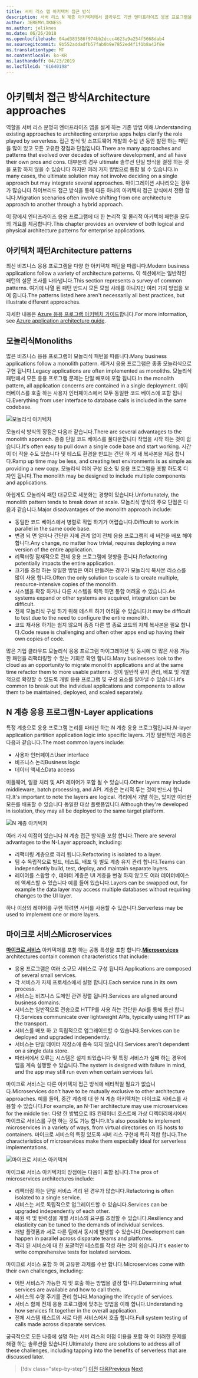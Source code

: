 ```yaml
---
title: 서버 리스 앱 아키텍처 접근 방식
description: 서버 리스 N 계층 아키텍처에서 클라우드 기반 엔터프라이즈 응용 프로그램을 빌드하기 위한 아키텍처 소개에 가깝습니다.
author: JEREMYLIKNESS
ms.author: jeliknes
ms.date: 06/26/2018
ms.openlocfilehash: 04ad383586f974bb2dccc4623a9a254f5668dab4
ms.sourcegitcommit: 9b552addadfb57fab0b9e7852ed4f1f1b8a42f8e
ms.translationtype: MT
ms.contentlocale: ko-KR
ms.lasthandoff: 04/23/2019
ms.locfileid: "61640198"
---
```

# <a name="architecture-approaches"></a><span data-ttu-id="712df-103">아키텍처 접근 방식</span><span class="sxs-lookup"><span data-stu-id="712df-103">Architecture approaches</span></span>

<span data-ttu-id="712df-104">역할을 서버 리스 분명히 엔터프라이즈 앱을 설계 하는 기존 방법 이해.</span><span class="sxs-lookup"><span data-stu-id="712df-104">Understanding existing approaches to architecting enterprise apps helps clarify the role played by serverless.</span></span> <span data-ttu-id="712df-105">접근 방식 및 소프트웨어 개발의 수십 년 동안 발전 하는 패턴을 많이 있고 모든 고유한 장점과 단점입니다.</span><span class="sxs-lookup"><span data-stu-id="712df-105">There are many approaches and patterns that evolved over decades of software development, and all have their own pros and cons.</span></span> <span data-ttu-id="712df-106">대부분의 경우 ultimate 솔루션 단일 방식을 결정 하는 것을 포함 하지 않을 수 있습니다 하지만 여러 가지 방법으로 통합 될 수 있습니다.</span><span class="sxs-lookup"><span data-stu-id="712df-106">In many cases, the ultimate solution may not involve deciding on a single approach but may integrate several approaches.</span></span> <span data-ttu-id="712df-107">마이그레이션 시나리오는 경우가 많습니다 하이브리드 접근 방식을 통해 다른 하나의 아키텍처 접근 방식에서 전환 합니다.</span><span class="sxs-lookup"><span data-stu-id="712df-107">Migration scenarios often involve shifting from one architecture approach to another through a hybrid approach.</span></span>

<span data-ttu-id="712df-108">이 장에서 엔터프라이즈 응용 프로그램에 대 한 논리적 및 물리적 아키텍처 패턴을 모두의 개요를 제공합니다.</span><span class="sxs-lookup"><span data-stu-id="712df-108">This chapter provides an overview of both logical and physical architecture patterns for enterprise applications.</span></span>

## <a name="architecture-patterns"></a><span data-ttu-id="712df-109">아키텍처 패턴</span><span class="sxs-lookup"><span data-stu-id="712df-109">Architecture patterns</span></span>

<span data-ttu-id="712df-110">최신 비즈니스 응용 프로그램을 다양 한 아키텍처 패턴을 따릅니다.</span><span class="sxs-lookup"><span data-stu-id="712df-110">Modern business applications follow a variety of architecture patterns.</span></span> <span data-ttu-id="712df-111">이 섹션에서는 일반적인 패턴의 설문 조사를 나타냅니다.</span><span class="sxs-lookup"><span data-stu-id="712df-111">This section represents a survey of common patterns.</span></span> <span data-ttu-id="712df-112">여기에 나열 된 패턴 반드시 모든 모범 사례를 아니지만 여러 가지 방법을 보여 줍니다.</span><span class="sxs-lookup"><span data-stu-id="712df-112">The patterns listed here aren't necessarily all best practices, but illustrate different approaches.</span></span>

<span data-ttu-id="712df-113">자세한 내용은 [Azure 응용 프로그램 아키텍처 가이드](https://docs.microsoft.com/azure/architecture/guide/)합니다.</span><span class="sxs-lookup"><span data-stu-id="712df-113">For more information, see [Azure application architecture guide](https://docs.microsoft.com/azure/architecture/guide/).</span></span>

## <a name="monoliths"></a><span data-ttu-id="712df-114">모놀리식</span><span class="sxs-lookup"><span data-stu-id="712df-114">Monoliths</span></span>

<span data-ttu-id="712df-115">많은 비즈니스 응용 프로그램이 모놀리식 패턴을 따릅니다.</span><span class="sxs-lookup"><span data-stu-id="712df-115">Many business applications follow a monolith pattern.</span></span> <span data-ttu-id="712df-116">레거시 응용 프로그램은 종종 모놀리식으로 구현 됩니다.</span><span class="sxs-lookup"><span data-stu-id="712df-116">Legacy applications are often implemented as monoliths.</span></span> <span data-ttu-id="712df-117">모놀리식 패턴에서 모든 응용 프로그램 문제는 단일 배포에 포함 됩니다.</span><span class="sxs-lookup"><span data-stu-id="712df-117">In the monolith pattern, all application concerns are contained in a single deployment.</span></span> <span data-ttu-id="712df-118">데이터베이스를 호출 하는 사용자 인터페이스에서 모두 동일한 코드 베이스에 포함 됩니다.</span><span class="sxs-lookup"><span data-stu-id="712df-118">Everything from user interface to database calls is included in the same codebase.</span></span>

![모놀리식 아키텍처](./media/monolith-architecture.png)

<span data-ttu-id="712df-120">모놀리식 방식의 장점은 다음과 같습니다.</span><span class="sxs-lookup"><span data-stu-id="712df-120">There are several advantages to the monolith approach.</span></span> <span data-ttu-id="712df-121">종종 단일 코드 베이스를 풀다운합니다 작업을 시작 하는 것이 쉽습니다.</span><span class="sxs-lookup"><span data-stu-id="712df-121">It's often easy to pull down a single code base and start working.</span></span> <span data-ttu-id="712df-122">시간이 더 작을 수도 있습니다 및 테스트 환경을 만드는 간단 하 게 새 복사본을 제공 합니다.</span><span class="sxs-lookup"><span data-stu-id="712df-122">Ramp up time may be less, and creating test environments is as simple as providing a new copy.</span></span> <span data-ttu-id="712df-123">모놀리식 여러 구성 요소 및 응용 프로그램을 포함 하도록 디자인 됩니다.</span><span class="sxs-lookup"><span data-stu-id="712df-123">The monolith may be designed to include multiple components and applications.</span></span>

<span data-ttu-id="712df-124">아쉽게도 모놀리식 패턴 대규모로 세분화는 경향이 있습니다.</span><span class="sxs-lookup"><span data-stu-id="712df-124">Unfortunately, the monolith pattern tends to break down at scale.</span></span> <span data-ttu-id="712df-125">모놀리식 방식의 주요 단점은 다음과 같습니다.</span><span class="sxs-lookup"><span data-stu-id="712df-125">Major disadvantages of the monolith approach include:</span></span>

* <span data-ttu-id="712df-126">동일한 코드 베이스에서 병렬로 작업 하기가 어렵습니다.</span><span class="sxs-lookup"><span data-stu-id="712df-126">Difficult to work in parallel in the same code base.</span></span>
* <span data-ttu-id="712df-127">변경 되 면 얼마나 간단한 지에 관계 없이 전체 응용 프로그램의 새 버전을 배포 해야 합니다.</span><span class="sxs-lookup"><span data-stu-id="712df-127">Any change, no matter how trivial, requires deploying a new version of the entire application.</span></span>
* <span data-ttu-id="712df-128">리팩터링 잠재적으로 전체 응용 프로그램에 영향을 줍니다.</span><span class="sxs-lookup"><span data-stu-id="712df-128">Refactoring potentially impacts the entire application.</span></span>
* <span data-ttu-id="712df-129">크기를 조정 하는 유일한 방법은 여러 만들려는 경우가 모놀리식 복사본 리소스를 많이 사용 합니다.</span><span class="sxs-lookup"><span data-stu-id="712df-129">Often the only solution to scale is to create multiple, resource-intensive copies of the monolith.</span></span>
* <span data-ttu-id="712df-130">시스템을 확장 하거나 다른 시스템을 획득 하면 통합 어려울 수 있습니다.</span><span class="sxs-lookup"><span data-stu-id="712df-130">As systems expand or other systems are acquired, integration can be difficult.</span></span>
* <span data-ttu-id="712df-131">전체 모놀리식 구성 하기 위해 테스트 하기 어려울 수 있습니다.</span><span class="sxs-lookup"><span data-stu-id="712df-131">It may be difficult to test due to the need to configure the entire monolith.</span></span>
* <span data-ttu-id="712df-132">코드 재사용 하기는 쉽지 않으며 종종 다른 앱 종료 코드의 자체 복사본을 필요 합니다.</span><span class="sxs-lookup"><span data-stu-id="712df-132">Code reuse is challenging and often other apps end up having their own copies of code.</span></span>

<span data-ttu-id="712df-133">많은 기업 클라우드 모놀리식 응용 프로그램 마이그레이션 및 동시에 더 많은 사용 가능한 패턴을 리팩터링할 수 있는 기회로 확인 합니다.</span><span class="sxs-lookup"><span data-stu-id="712df-133">Many businesses look to the cloud as an opportunity to migrate monolith applications and at the same time refactor them to more usable patterns.</span></span> <span data-ttu-id="712df-134">것이 일반적 유지 관리, 배포 및 개별적으로 확장할 수 있도록 개별 응용 프로그램 및 구성 요소를 알아낼 수 있습니다.</span><span class="sxs-lookup"><span data-stu-id="712df-134">It's common to break out the individual applications and components to allow them to be maintained, deployed, and scaled separately.</span></span>

## <a name="n-layer-applications"></a><span data-ttu-id="712df-135">N 계층 응용 프로그램</span><span class="sxs-lookup"><span data-stu-id="712df-135">N-Layer applications</span></span>

<span data-ttu-id="712df-136">특정 계층으로 응용 프로그램 논리를 파티션 하는 N 계층 응용 프로그램입니다.</span><span class="sxs-lookup"><span data-stu-id="712df-136">N-layer application partition application logic into specific layers.</span></span> <span data-ttu-id="712df-137">가장 일반적인 계층은 다음과 같습니다.</span><span class="sxs-lookup"><span data-stu-id="712df-137">The most common layers include:</span></span>

* <span data-ttu-id="712df-138">사용자 인터페이스</span><span class="sxs-lookup"><span data-stu-id="712df-138">User interface</span></span>
* <span data-ttu-id="712df-139">비즈니스 논리</span><span class="sxs-lookup"><span data-stu-id="712df-139">Business logic</span></span>
* <span data-ttu-id="712df-140">데이터 액세스</span><span class="sxs-lookup"><span data-stu-id="712df-140">Data access</span></span>

<span data-ttu-id="712df-141">미들웨어, 일괄 처리 및 API 레이어가 포함 될 수 있습니다.</span><span class="sxs-lookup"><span data-stu-id="712df-141">Other layers may include middleware, batch processing, and API.</span></span> <span data-ttu-id="712df-142">계층은 논리적 두는 것이 반드시 합니다.</span><span class="sxs-lookup"><span data-stu-id="712df-142">It's important to note the layers are logical.</span></span> <span data-ttu-id="712df-143">격리에서 개발 하는, 있지만 이러한 모든를 배포할 수 있습니다 동일한 대상 플랫폼입니다.</span><span class="sxs-lookup"><span data-stu-id="712df-143">Although they're developed in isolation, they may all be deployed to the same target platform.</span></span>

![N 계층 아키텍처](./media/n-layer-architecture.png)

<span data-ttu-id="712df-145">여러 가지 이점이 있습니다 N 계층 접근 방식을 포함 합니다.</span><span class="sxs-lookup"><span data-stu-id="712df-145">There are several advantages to the N-Layer approach, including:</span></span>

* <span data-ttu-id="712df-146">리팩터링 계층으로 격리 됩니다.</span><span class="sxs-lookup"><span data-stu-id="712df-146">Refactoring is isolated to a layer.</span></span>
* <span data-ttu-id="712df-147">팀 수 독립적으로 빌드, 테스트, 배포 및 별도 계층 유지 관리 합니다.</span><span class="sxs-lookup"><span data-stu-id="712df-147">Teams can independently build, test, deploy, and maintain separate layers.</span></span>
* <span data-ttu-id="712df-148">레이어를 스왑할 수, 데이터 계층은 UI 계층을 변경 하지 않고도 여러 데이터베이스에 액세스할 수 있습니다 예를 들어 있습니다.</span><span class="sxs-lookup"><span data-stu-id="712df-148">Layers can be swapped out, for example the data layer may access multiple databases without requiring changes to the UI layer.</span></span>

<span data-ttu-id="712df-149">하나 이상의 레이어를 구현 하려면 서버를 사용할 수 있습니다.</span><span class="sxs-lookup"><span data-stu-id="712df-149">Serverless may be used to implement one or more layers.</span></span>

## <a name="microservices"></a><span data-ttu-id="712df-150">마이크로 서비스</span><span class="sxs-lookup"><span data-stu-id="712df-150">Microservices</span></span>

<span data-ttu-id="712df-151">**[마이크로 서비스](https://docs.microsoft.com/azure/architecture/guide/architecture-styles/microservices)**  아키텍처를 포함 하는 공통 특성을 포함 합니다.</span><span class="sxs-lookup"><span data-stu-id="712df-151">**[Microservices](https://docs.microsoft.com/azure/architecture/guide/architecture-styles/microservices)** architectures contain common characteristics that include:</span></span>

* <span data-ttu-id="712df-152">응용 프로그램은 여러 소규모 서비스로 구성 됩니다.</span><span class="sxs-lookup"><span data-stu-id="712df-152">Applications are composed of several small services.</span></span>
* <span data-ttu-id="712df-153">각 서비스가 자체 프로세스에서 실행 합니다.</span><span class="sxs-lookup"><span data-stu-id="712df-153">Each service runs in its own process.</span></span>
* <span data-ttu-id="712df-154">서비스는 비즈니스 도메인 관련 정렬 됩니다.</span><span class="sxs-lookup"><span data-stu-id="712df-154">Services are aligned around business domains.</span></span>
* <span data-ttu-id="712df-155">서비스는 일반적으로 전송으로 HTTP를 사용 하는 간단한 Api를 통해 통신 합니다.</span><span class="sxs-lookup"><span data-stu-id="712df-155">Services communicate over lightweight APIs, typically using HTTP as the transport.</span></span>
* <span data-ttu-id="712df-156">서비스를 배포 하 고 독립적으로 업그레이드할 수 있습니다.</span><span class="sxs-lookup"><span data-stu-id="712df-156">Services can be deployed and upgraded independently.</span></span>
* <span data-ttu-id="712df-157">서비스는 단일 데이터 저장소에 종속 되지 않습니다.</span><span class="sxs-lookup"><span data-stu-id="712df-157">Services aren't dependent on a single data store.</span></span>
* <span data-ttu-id="712df-158">따라서에서 오류는 시스템은 설계 되었습니다 및 특정 서비스가 실패 하는 경우에 앱을 계속 실행할 수 있습니다.</span><span class="sxs-lookup"><span data-stu-id="712df-158">The system is designed with failure in mind, and the app may still run even when certain services fail.</span></span>

<span data-ttu-id="712df-159">마이크로 서비스는 다른 아키텍처 접근 방식에 배타적일 필요가 없습니다.</span><span class="sxs-lookup"><span data-stu-id="712df-159">Microservices don't have to be mutually exclusive to other architecture approaches.</span></span> <span data-ttu-id="712df-160">예를 들어, 중간 계층에 대 한 N 계층 아키텍처는 마이크로 서비스를 사용할 수 있습니다.</span><span class="sxs-lookup"><span data-stu-id="712df-160">For example, an N-Tier architecture may use microservices for the middle tier.</span></span> <span data-ttu-id="712df-161">다양 한 방법으로 IIS 컨테이너 호스트에 가상 디렉터리에서에서 마이크로 서비스를 구현 하는 것도 가능 합니다.</span><span class="sxs-lookup"><span data-stu-id="712df-161">It's also possible to implement microservices in a variety of ways, from virtual directories on IIS hosts to containers.</span></span> <span data-ttu-id="712df-162">마이크로 서비스의 특징 있도록 서버 리스 구현에 특히 적합 합니다.</span><span class="sxs-lookup"><span data-stu-id="712df-162">The characteristics of microservices make them especially ideal for serverless implementations.</span></span>

![마이크로 서비스 아키텍처](./media/microservices-architecture.png)

<span data-ttu-id="712df-164">마이크로 서비스 아키텍처의 장점에는 다음이 포함 됩니다.</span><span class="sxs-lookup"><span data-stu-id="712df-164">The pros of microservices architectures include:</span></span>

* <span data-ttu-id="712df-165">리팩터링 하는 단일 서비스 격리 된 경우가 많습니다.</span><span class="sxs-lookup"><span data-stu-id="712df-165">Refactoring is often isolated to a single service.</span></span>
* <span data-ttu-id="712df-166">서비스는 서로 독립적으로 업그레이드할 수 있습니다.</span><span class="sxs-lookup"><span data-stu-id="712df-166">Services can be upgraded independently of each other.</span></span>
* <span data-ttu-id="712df-167">복원 력 및 탄력성을 개별 서비스의 요구를 조정할 수 있습니다.</span><span class="sxs-lookup"><span data-stu-id="712df-167">Resiliency and elasticity can be tuned to the demands of individual services.</span></span>
* <span data-ttu-id="712df-168">개발 플랫폼과 서로 다른 팀에서 동시에 발생할 수 있습니다.</span><span class="sxs-lookup"><span data-stu-id="712df-168">Development can happen in parallel across disparate teams and platforms.</span></span>
* <span data-ttu-id="712df-169">격리 된 서비스에 대 한 포괄적인 테스트를 작성 하는 것이 쉽습니다.</span><span class="sxs-lookup"><span data-stu-id="712df-169">It's easier to write comprehensive tests for isolated services.</span></span>

<span data-ttu-id="712df-170">마이크로 서비스 포함 하 여 고유한 과제를 수반 합니다.</span><span class="sxs-lookup"><span data-stu-id="712df-170">Microservices come with their own challenges, including:</span></span>

* <span data-ttu-id="712df-171">어떤 서비스가 가능한 지 및 호출 하는 방법을 결정 합니다.</span><span class="sxs-lookup"><span data-stu-id="712df-171">Determining what services are available and how to call them.</span></span>
* <span data-ttu-id="712df-172">서비스의 수명 주기를 관리 합니다.</span><span class="sxs-lookup"><span data-stu-id="712df-172">Managing the lifecycle of services.</span></span>
* <span data-ttu-id="712df-173">서비스 함께 전체 응용 프로그램에 맞추는 방법을 이해 합니다.</span><span class="sxs-lookup"><span data-stu-id="712df-173">Understanding how services fit together in the overall application.</span></span>
* <span data-ttu-id="712df-174">전체 시스템 테스트의 서로 다른 서비스에서 호출 합니다.</span><span class="sxs-lookup"><span data-stu-id="712df-174">Full system testing of calls made across disparate services.</span></span>

<span data-ttu-id="712df-175">궁극적으로 모든 나중에 설명 하는 서버 리스의 이점 이용을 포함 하 여 이러한 문제를 해결 하는 솔루션을 있습니다.</span><span class="sxs-lookup"><span data-stu-id="712df-175">Ultimately there are solutions to address all of these challenges, including tapping into the benefits of serverless that are discussed later.</span></span>

>[!div class="step-by-step"]
><span data-ttu-id="712df-176">[이전](index.md)
>[다음](architecture-deployment-approaches.md)</span><span class="sxs-lookup"><span data-stu-id="712df-176">[Previous](index.md)
[Next](architecture-deployment-approaches.md)</span></span>